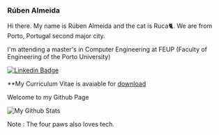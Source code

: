 ### Rúben Almeida

Hi there. My name is Rúben Almeida and the cat is Ruca🐈. We are from Porto, Portugal second major city. 

I'm attending a master's in Computer Engineering at FEUP (Faculty of Engineering of the Porto University)

[![Linkedin Badge](https://img.shields.io/badge/-Rúben_Almeida-blue?style=flat-square&logo=Linkedin&logoColor=white&link=https://www.linkedin.com/in/almeida-ruben//)](https://www.linkedin.com/in/almeida-ruben)

**My Curriculum Vitae is avaiable for [download](https://drive.google.com/file/d/1ysybVzGj6aR-QepWwU49xq-sKK08GRkZ/view?usp=sharing)

Welcome to my Github Page

![My Github Stats](https://github-readme-stats.vercel.app/api?username=arubenruben&count_private=true&show_icons=true&theme=dark)

Note : The four paws also loves tech.
